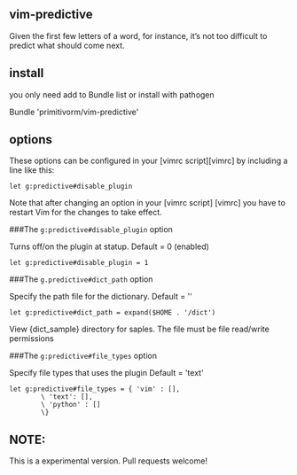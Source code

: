 vim-predictive
--------------
Given the first few letters of a word, for instance, it’s not too difficult to predict what should come next.

install
--------------
you only need add to Bundle list or install with pathogen

Bundle 'primitivorm/vim-predictive'

options
--------------

These options can be configured in your
[vimrc script][vimrc] by including a line like this:

    let g:predictive#disable_plugin

Note that after changing an option in your [vimrc script] [vimrc] you have to
restart Vim for the changes to take effect.

###The `g:predictive#disable_plugin` option

Turns off/on the plugin at statup.
Default = 0 (enabled)

    let g:predictive#disable_plugin = 1


###The `g.predictive#dict_path` option

Specify the path file for the dictionary.
Default = ''

    let g:predictive#dict_path = expand($HOME . '/dict')

View {dict_sample} directory for saples. The file must be file read/write
permissions

###The `g:predictive#file_types` option

Specify file types that uses the plugin
Default = 'text'

    let g:predictive#file_types = { 'vim' : [],
            \ 'text': [],
            \ 'python' : []
            \}

NOTE:
--------------
This is a experimental version. Pull requests welcome!
